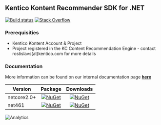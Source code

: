 ## Kentico Kontent Recommender SDK for .NET

[![Build status](https://ci.appveyor.com/api/projects/status/64jwwc4yy82fgxlv/branch/master?svg=true)](https://ci.appveyor.com/project/kentico/recommender-sdk-net/branch/master)
[![Stack Overflow](https://img.shields.io/badge/Stack%20Overflow-ASK%20NOW-FE7A16.svg?logo=stackoverflow&logoColor=white)](https://stackoverflow.com/tags/kentico-kontent)

### Prerequisities
* Kentico Kontent Account & Project
* Project registered in the KC Content Recommendation Engine - contact rostislavs(at)kentico.com for more details

### Documentation
More information can be found on our internal documentation page [**here**](https://docs.kontent.ai/tutorials/develop-apps/recommend-content/personalizing-content-with-smart-recommendations)


| Version        | Package  | Downloads |
| ------------- |:-------------:| :-------------:|
| netcore2.0+         | [![NuGet](https://img.shields.io/nuget/v/Kentico.Kontent.Recommender.svg)](https://www.nuget.org/packages/Kentico.Kontent.Recommender) | [![NuGet](https://img.shields.io/nuget/dt/Kentico.Kontent.Recommender.svg)](https://www.nuget.org/packages/Kentico.Kontent.Recommender) |
| net461      | [![NuGet](https://img.shields.io/nuget/v/Kentico.Kontent.Recommender.MVC.svg)](https://www.nuget.org/packages/Kentico.Kontent.Recommender.MVC) | [![NuGet](https://img.shields.io/nuget/dt/Kentico.Kontent.Recommender.MVC.svg)](https://www.nuget.org/packages/Kentico.Kontent.Recommender.MVC) |



![Analytics](https://kentico-ga-beacon.azurewebsites.net/api/UA-69014260-4/Kentico/recommender-sdk-net?pixel)
